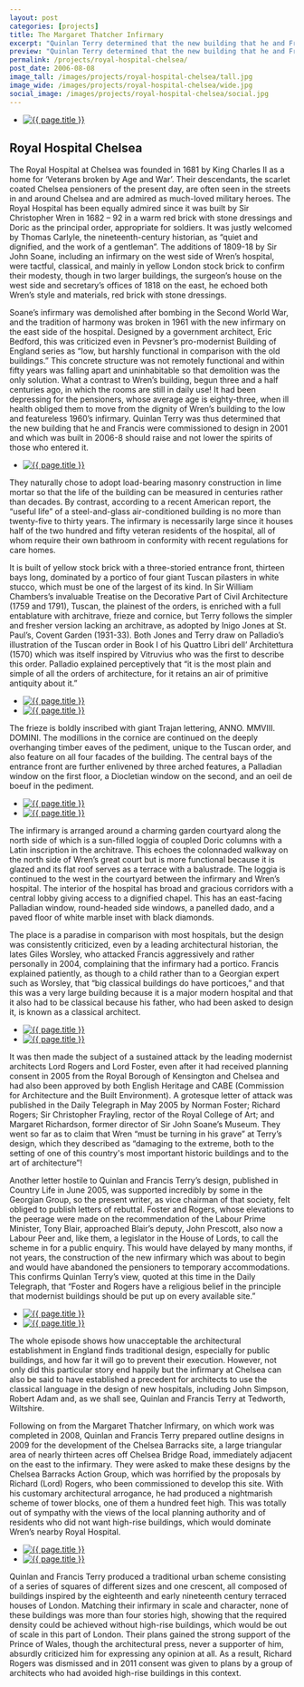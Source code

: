 ```yaml
---
layout: post
categories: [projects]
title: The Margaret Thatcher Infirmary
excerpt: "Quinlan Terry determined that the new building that he and Francis were commissioned to design in 2001 and which was built in 2006-8 should raise and not lower the spirits of those who entered it."
preview: "Quinlan Terry determined that the new building that he and Francis were commissioned to design in 2001 and which was built in 2006-8 should raise and not lower the spirits of those who entered it."
permalink: /projects/royal-hospital-chelsea/
post_date: 2006-08-08
image_tall: /images/projects/royal-hospital-chelsea/tall.jpg
image_wide: /images/projects/royal-hospital-chelsea/wide.jpg
social_image: /images/projects/royal-hospital-chelsea/social.jpg
---
```


<ul class="list">
	<li class="full">
		<a class="fancybox" rel="group" href="/images/projects/royal-hospital-chelsea/royalhospitalchelsea1.jpg">
			<img src="/images/projects/royal-hospital-chelsea/thumbs/royalhospitalchelsea1.jpg" alt="{{ page.title }}" />
		</a>
	</li>
</ul>

<h2>Royal Hospital Chelsea</h2>
<p>
	The Royal Hospital at Chelsea was founded in 1681 by King Charles II as a home for ‘Veterans broken by Age and War’. Their descendants, the scarlet coated Chelsea pensioners of the present day, are often seen in the streets in and around Chelsea and are admired as much-loved military heroes. The Royal Hospital has been equally admired since it was built by Sir Christopher Wren in 1682 – 92 in a warm red brick with stone dressings and Doric as the principal order, appropriate for soldiers. It was justly welcomed by Thomas Carlyle, the nineteenth-century historian, as “quiet and dignified, and the work of a gentleman”. The additions of 1809-18 by Sir John Soane, including an infirmary on the west side of Wren’s hospital, were tactful, classical, and mainly in yellow London stock brick to confirm their modesty, though in two larger buildings, the surgeon’s house on the west side and secretary’s offices of 1818 on the east, he echoed both Wren’s style and materials, red brick with stone dressings.
</p><p>
	Soane’s infirmary was demolished after bombing in the Second World War, and the tradition of harmony was broken in 1961 with the new infirmary on the east side of the hospital. Designed  by a government architect, Eric Bedford, this was criticized even in Pevsner’s pro-modernist Building of England series as “low, but harshly functional in comparison with the old buildings.” This concrete structure was not remotely functional and within fifty years was falling apart and uninhabitable so that demolition was the only solution. What a contrast to Wren’s building, begun three and a half centuries ago, in which the rooms are still in daily use! It had been depressing for the pensioners, whose average age is eighty-three, when ill health obliged them to move from the dignity of Wren’s building to the low and featureless 1960’s infirmary. Quinlan Terry was thus determined that the new building that he and Francis were commissioned to design in 2001 and which was built in 2006-8 should raise and not lower the spirits of those who entered it.
</p>

<ul class="list">
	<li class="full">
		<a class="fancybox" rel="group" href="/images/projects/royal-hospital-chelsea/royalhospitalchelsea2.jpg">
			<img src="/images/projects/royal-hospital-chelsea/thumbs/royalhospitalchelsea2.jpg" alt="{{ page.title }}" />
		</a>
	</li>
</ul>

<p>
	They naturally chose to adopt load-bearing masonry construction in lime mortar so that the life of the building can be measured in centuries rather than decades. By contrast, according to a recent American report, the “useful life” of a steel-and-glass air-conditioned building is no more than twenty-five to thirty years. The infirmary is necessarily large since it houses half of the two hundred and fifty veteran residents of the hospital, all of whom require their own bathroom in conformity with recent regulations for care homes.
</p><p>
	It is built of yellow stock brick with a three-storied entrance front, thirteen bays long, dominated by a portico of four giant Tuscan pilasters in white stucco, which must be one of the largest of its kind. In Sir William Chambers’s invaluable Treatise on the Decorative Part of Civil Architecture (1759 and 1791), Tuscan, the plainest of the orders, is enriched with a full entablature with architrave, frieze and cornice, but Terry follows the simpler and fresher version lacking an architrave, as adopted by Inigo Jones at St. Paul’s, Covent Garden (1931-33). Both Jones and Terry draw on Palladio’s illustration of the Tuscan order in Book I of his Quattro Libri dell’ Architettura (1570) which was itself inspired by Vitruvius who was the first to describe this order. Palladio explained perceptively that “it is the most plain and simple of all the orders of architecture, for it retains an air of primitive antiquity about it.”
</p>

<ul class="list">
	<li class="half">
		<a class="fancybox" rel="group" href="/images/projects/royal-hospital-chelsea/royalhospitalchelsea4.jpg">
			<img src="/images/projects/royal-hospital-chelsea/thumbs/royalhospitalchelsea4.jpg" alt="{{ page.title }}" />
		</a>
	</li>
	<li class="half">
		<a class="fancybox" rel="group" href="/images/projects/royal-hospital-chelsea/royalhospitalchelsea3.jpg">
			<img src="/images/projects/royal-hospital-chelsea/thumbs/royalhospitalchelsea3.jpg" alt="{{ page.title }}" />
		</a>
	</li>
</ul>

<p>
	The frieze is boldly inscribed with giant Trajan lettering, ANNO. MMVIII. DOMINI. The modillions in the cornice are continued on the deeply overhanging timber eaves of the pediment, unique to the Tuscan order, and also feature on all four facades of the building. The central bays of the entrance front are further enlivened by three arched features, a Palladian window on the first floor, a Diocletian window on the second, and an oeil de boeuf in the pediment. 
</p>

<ul class="list">
	<li class="half">
		<a class="fancybox" rel="group" href="/images/projects/royal-hospital-chelsea/royalhospitalchelsea10.jpg">
			<img src="/images/projects/royal-hospital-chelsea/thumbs/royalhospitalchelsea10.jpg" alt="{{ page.title }}" />
		</a>
	</li>
	<li class="half">
		<a class="fancybox" rel="group" href="/images/projects/royal-hospital-chelsea/royalhospitalchelsea11.jpg">
			<img src="/images/projects/royal-hospital-chelsea/thumbs/royalhospitalchelsea11.jpg" alt="{{ page.title }}" />
		</a>
	</li>
</ul>

<p>
	The infirmary is arranged around a charming garden courtyard along the north side of which is a sun-filled loggia of coupled Doric columns with a Latin inscription in the architrave. This echoes the colonnaded walkway on the north side of Wren’s great court but is more functional because it is glazed and its flat roof serves as a terrace with a balustrade. The loggia is continued to the west in the courtyard between the infirmary and Wren’s hospital. The interior of the hospital has broad and gracious corridors with a central lobby giving access to a dignified chapel. This has an east-facing Palladian window, round-headed side windows, a panelled dado, and a paved floor of white marble inset with black diamonds.
</p><p>
	The place is a paradise in comparison with most hospitals, but the design was consistently criticized, even by a leading architectural historian, the lates Giles Worsley, who attacked Francis aggressively and rather personally in 2004, complaining that the infirmary had a portico. Francis explained patiently, as though to a child rather than to a Georgian expert such as Worsley, that “big classical buildings do have porticoes,” and that this was a very large building because it is a major modern hospital and that it also had to be classical because his father, who had been asked to design it, is known as a classical architect.
</p>

<ul class="list">
	<li class="half">
		<a class="fancybox" rel="group" href="/images/projects/royal-hospital-chelsea/royalhospitalchelsea6.jpg">
			<img src="/images/projects/royal-hospital-chelsea/thumbs/royalhospitalchelsea6.jpg" alt="{{ page.title }}" />
		</a>
	</li>
	<li class="half">
		<a class="fancybox" rel="group" href="/images/projects/royal-hospital-chelsea/royalhospitalchelsea9.jpg">
			<img src="/images/projects/royal-hospital-chelsea/thumbs/royalhospitalchelsea9.jpg" alt="{{ page.title }}" />
		</a>
	</li>
</ul>

<p>
	It was then made the subject of a sustained attack by the leading modernist architects Lord Rogers and Lord Foster, even after it had received planning consent in 2005 from the Royal Borough of Kensington and Chelsea and had also been approved by both English Heritage and CABE (Commission for Architecture and the Built Environment). A grotesque letter of attack was published in the Daily Telegraph in May 2005 by Norman Foster; Richard Rogers; Sir Christopher Frayling, rector of the Royal College of Art; and Margaret Richardson, former director of Sir John Soane’s Museum. They went so far as to claim that Wren “must be turning in his grave” at Terry’s design, which they described as “damaging to the extreme, both to the setting of one of this country's most important historic buildings and to the art of architecture”!
</p><p>
	Another letter hostile to Quinlan and Francis Terry’s design, published in Country Life in June 2005, was supported incredibly by some in the Georgian Group, so the present writer, as vice chairman of that society, felt obliged to publish letters of rebuttal. Foster and Rogers, whose elevations to the peerage were made on the recommendation of the Labour Prime Minister, Tony Blair, approached Blair’s deputy, John Prescott, also now a Labour Peer and, like them, a legislator in the House of Lords, to call the scheme in for a public enquiry. This would have delayed by many months, if not years, the construction of the new infirmary which was about to begin and would have abandoned the pensioners to temporary accommodations. This confirms Quinlan Terry’s view, quoted at this time in the Daily Telegraph, that “Foster and Rogers have a religious belief in the principle that modernist buildings should be put up on every available site.”
</p>

<ul class="list">
	<li class="half">
		<a class="fancybox" rel="group" href="/images/projects/royal-hospital-chelsea/royalhospitalchelsea8.jpg">
			<img src="/images/projects/royal-hospital-chelsea/thumbs/royalhospitalchelsea8.jpg" alt="{{ page.title }}" />
		</a>
	</li>
	<li class="half">
		<a class="fancybox" rel="group" href="/images/projects/royal-hospital-chelsea/royalhospitalchelsea7.jpg">
			<img src="/images/projects/royal-hospital-chelsea/thumbs/royalhospitalchelsea7.jpg" alt="{{ page.title }}" />
		</a>
	</li>
</ul>

<p>
	The whole episode shows how unacceptable the architectural establishment in England finds traditional design, especially for public buildings, and how far it will go to prevent their execution. However, not only did this particular story end happily but the infirmary at Chelsea can also be said to have established a precedent for architects to use the classical language in the design of new hospitals, including John Simpson, Robert Adam and, as we shall see, Quinlan and Francis Terry at Tedworth, Wiltshire.
</p><p>
	Following on from the Margaret Thatcher Infirmary, on which work was completed in 2008, Quinlan and Francis Terry prepared outline designs in 2009 for the development of the Chelsea Barracks site, a large triangular area of nearly thirteen acres off Chelsea Bridge Road, immediately adjacent on the east to the infirmary. They were asked to make these designs by the Chelsea Barracks Action Group, which was horrified by the proposals by Richard (Lord) Rogers, who been commissioned to develop this site. With his customary architectural arrogance, he had produced a nightmarish scheme of tower blocks, one of them a hundred feet high. This was totally out of sympathy with the views of the local planning authority and of residents who did not want high-rise buildings, which would dominate Wren’s nearby Royal Hospital.
</p>

<ul class="list">
	<li class="half">
		<a class="fancybox" rel="group" href="/images/projects/royal-hospital-chelsea/royalhospitalchelsea5.jpg">
			<img src="/images/projects/royal-hospital-chelsea/thumbs/royalhospitalchelsea5.jpg" alt="{{ page.title }}" />
		</a>
	</li>
	<li class="half">
		<a class="fancybox" rel="group" href="/images/projects/royal-hospital-chelsea/royalhospitalchelsea12.jpg">
			<img src="/images/projects/royal-hospital-chelsea/thumbs/royalhospitalchelsea12.jpg" alt="{{ page.title }}" />
		</a>
	</li>
</ul>

<p>
	Quinlan and Francis Terry produced a traditional urban scheme consisting of a series of squares of different sizes and one crescent, all composed of buildings inspired by the eighteenth and early nineteenth century terraced houses of London. Matching their infirmary in scale and character, none of these buildings was more than four stories high, showing that the required density could be achieved without high-rise buildings, which would be out of scale in this part of London. Their plans gained the strong support of the Prince of Wales, though the architectural press, never a supporter of him, absurdly criticized him for expressing any opinion at all. As a result, Richard Rogers was dismissed and in 2011 consent was given to plans by a group of architects who had avoided high-rise buildings in this context. 
</p>